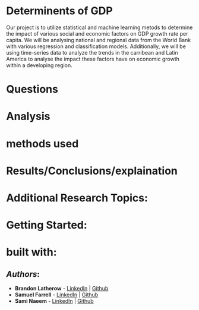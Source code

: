 # Determinents of GDP

Our project is to utilize statistical and machine learning metods to determine the impact of various social and economic factors on GDP growth rate per capita. We will be analysing national and regional data from the World Bank with various regression and classification models. Additionally, we will be using time-series data to analyze the trends in the carribean and Latin America to analyse the impact these factors have on economic growth within a developing region.


# Questions

# Analysis

# methods used 

# Results/Conclusions/explaination

# Additional Research Topics:

# Getting Started:

# built with:


## *Authors*:
- **Brandon Latherow** - [LinkedIn](https://www.linkedin.com/in/brandon-latherow-4703a9214/) | [Github](https://github.com/brandonlatherow)
- **Samuel Farrell** - [LinkedIn](https://www.linkedin.com/in/samuelcfarrell/) | [Github](https://github.com/SamCFarrell)
- **Sami Naeem** - [LinkedIn](https://www.linkedin.com/in/sami-naeem/) | [Github](https://github.com/SZun)
